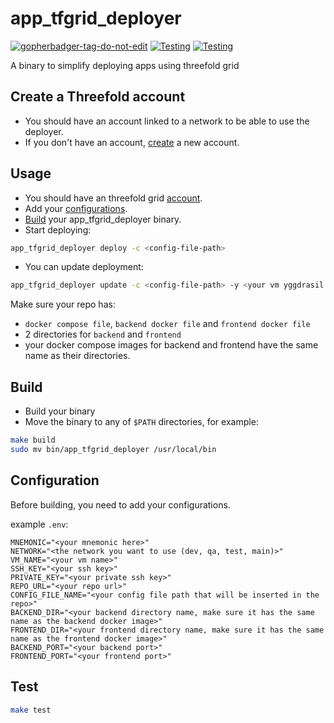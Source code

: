 # app_tfgrid_deployer

<a href='https://github.com/jpoles1/gopherbadger' target='_blank'>![gopherbadger-tag-do-not-edit](https://img.shields.io/badge/Go%20Coverage-0%25-brightgreen.svg?longCache=true&style=flat)</a> [![Testing](https://github.com/rawdaGastan/app_tfgrid_deployer/actions/workflows/test.yml/badge.svg?branch=development)](https://github.com/rawdaGastan/app_tfgrid_deployer/actions/workflows/test.yml) [![Testing](https://github.com/rawdaGastan/app_tfgrid_deployer/actions/workflows/lint.yml/badge.svg?branch=development)](https://github.com/rawdaGastan/app_tfgrid_deployer/actions/workflows/lint.yml)

A binary to simplify deploying apps using threefold grid

## Create a Threefold account

- You should have an account linked to a network to be able to use the deployer.
- If you don't have an account, [create](https://threefoldtech.github.io/info_grid/dashboard/portal/dashboard_portal_polkadot_create_account.html) a new account.

## Usage

- You should have an threefold grid [account](#create-a-threefold-account).
- Add your [configurations](#configuration).
- [Build](#build) your app_tfgrid_deployer binary.
- Start deploying:

```bash
app_tfgrid_deployer deploy -c <config-file-path>
```

- You can update deployment:

```bash
app_tfgrid_deployer update -c <config-file-path> -y <your vm yggdrasil IP>
```

Make sure your repo has:

- `docker compose file`, `backend docker file` and `frontend docker file`
- 2 directories for `backend` and `frontend`
- your docker compose images for backend and frontend have the same name as their directories.

## Build

- Build your binary
- Move the binary to any of `$PATH` directories, for example:

```bash
make build
sudo mv bin/app_tfgrid_deployer /usr/local/bin
```

## Configuration

Before building, you need to add your configurations.

example `.env`:

```env
MNEMONIC="<your mnemonic here>"
NETWORK="<the network you want to use (dev, qa, test, main)>"
VM_NAME="<your vm name>"
SSH_KEY="<your ssh key>"
PRIVATE_KEY="<your private ssh key>"
REPO_URL="<your repo url>"
CONFIG_FILE_NAME="<your config file path that will be inserted in the repo>"
BACKEND_DIR="<your backend directory name, make sure it has the same name as the backend docker image>"
FRONTEND_DIR="<your frontend directory name, make sure it has the same name as the frontend docker image>"
BACKEND_PORT="<your backend port>"
FRONTEND_PORT="<your frontend port>"
```

## Test

```bash
make test
```
